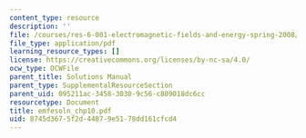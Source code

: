 ```yaml
---
content_type: resource
description: ''
file: /courses/res-6-001-electromagnetic-fields-and-energy-spring-2008/8745d3675f2d44879e5178dd161cfcd4_emfesoln_chp10.pdf
file_type: application/pdf
learning_resource_types: []
license: https://creativecommons.org/licenses/by-nc-sa/4.0/
ocw_type: OCWFile
parent_title: Solutions Manual
parent_type: SupplementalResourceSection
parent_uid: 095211ac-3458-3030-9c56-c809018dc6cc
resourcetype: Document
title: emfesoln_chp10.pdf
uid: 8745d367-5f2d-4487-9e51-78dd161cfcd4
---
```

